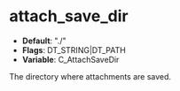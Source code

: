 # attach_save_dir

- **Default**: "./"
- **Flags**: DT_STRING|DT_PATH
- **Variable**: C_AttachSaveDir

The directory where attachments are saved.
